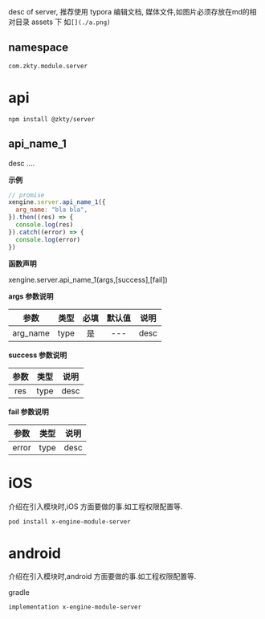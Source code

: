 


desc of server, 推荐使用  typora  编辑文档, 媒体文件,如图片必须存放在md的相对目录 assets 下 如`[](./a.png)`
 
## namespace
```
com.zkty.module.server
```


# api

```
npm install @zkty/server
```

## api_name_1
desc ....

**示例**	

```javascript
// promise
xengine.server.api_name_1({
  arg_name: "bla bla",
}).then((res) => {
  console.log(res)
}).catch((error) => {
  console.log(error)
})
```

**函数声明**
  
xengine.server.api_name_1(args,[success],[fail])
  

**args 参数说明**

|    参数    |  类型  | 必填 | 默认值  |       说明       |
| :--------: | :----: | :--: | :-----: | :--------------: |
|   arg_name    | type |  是  |   ---   |   desc   |

**success 参数说明**

|    参数    |  类型  |       说明       |
| :--------: | :----: |  :--------------: |
|   res    | type |     desc   |

**fail 参数说明**

|    参数    |  类型  |       说明       |
| :--------: | :----: |  :--------------: |
|   error    | type |     desc   |





# iOS
介绍在引入模块时,iOS 方面要做的事.如工程权限配置等.

```
pod install x-engine-module-server
```


# android
介绍在引入模块时,android 方面要做的事.如工程权限配置等.

gradle
```
implementation x-engine-module-server
```


